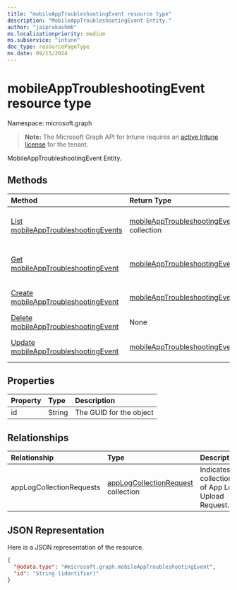 ```yaml
---
title: "mobileAppTroubleshootingEvent resource type"
description: "MobileAppTroubleshootingEvent Entity."
author: "jaiprakashmb"
ms.localizationpriority: medium
ms.subservice: "intune"
doc_type: resourcePageType
ms.date: 09/13/2024
---
```


# mobileAppTroubleshootingEvent resource type

Namespace: microsoft.graph

> **Note:** The Microsoft Graph API for Intune requires an [active Intune license](https://go.microsoft.com/fwlink/?linkid=839381) for the tenant.

MobileAppTroubleshootingEvent Entity.

## Methods
|Method|Return Type|Description|
|:---|:---|:---|
|[List mobileAppTroubleshootingEvents](../api/intune-devices-mobileapptroubleshootingevent-list.md)|[mobileAppTroubleshootingEvent](../resources/intune-devices-mobileapptroubleshootingevent.md) collection|List properties and relationships of the [mobileAppTroubleshootingEvent](../resources/intune-devices-mobileapptroubleshootingevent.md) objects.|
|[Get mobileAppTroubleshootingEvent](../api/intune-devices-mobileapptroubleshootingevent-get.md)|[mobileAppTroubleshootingEvent](../resources/intune-devices-mobileapptroubleshootingevent.md)|Read properties and relationships of the [mobileAppTroubleshootingEvent](../resources/intune-devices-mobileapptroubleshootingevent.md) object.|
|[Create mobileAppTroubleshootingEvent](../api/intune-devices-mobileapptroubleshootingevent-create.md)|[mobileAppTroubleshootingEvent](../resources/intune-devices-mobileapptroubleshootingevent.md)|Create a new [mobileAppTroubleshootingEvent](../resources/intune-devices-mobileapptroubleshootingevent.md) object.|
|[Delete mobileAppTroubleshootingEvent](../api/intune-devices-mobileapptroubleshootingevent-delete.md)|None|Deletes a [mobileAppTroubleshootingEvent](../resources/intune-devices-mobileapptroubleshootingevent.md).|
|[Update mobileAppTroubleshootingEvent](../api/intune-devices-mobileapptroubleshootingevent-update.md)|[mobileAppTroubleshootingEvent](../resources/intune-devices-mobileapptroubleshootingevent.md)|Update the properties of a [mobileAppTroubleshootingEvent](../resources/intune-devices-mobileapptroubleshootingevent.md) object.|

## Properties
|Property|Type|Description|
|:---|:---|:---|
|id|String|The GUID for the object|

## Relationships
|Relationship|Type|Description|
|:---|:---|:---|
|appLogCollectionRequests|[appLogCollectionRequest](../resources/intune-devices-applogcollectionrequest.md) collection|Indicates collection of App Log Upload Request.|

## JSON Representation
Here is a JSON representation of the resource.
<!-- {
  "blockType": "resource",
  "keyProperty": "id",
  "@odata.type": "microsoft.graph.mobileAppTroubleshootingEvent"
}
-->
``` json
{
  "@odata.type": "#microsoft.graph.mobileAppTroubleshootingEvent",
  "id": "String (identifier)"
}
```
